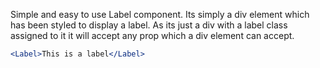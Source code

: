 Simple and easy to use Label component. Its simply a div element which has been styled to display a label. As its just a div with a label class assigned to it it will accept any prop which a div element can accept.

```jsx
<Label>This is a label</Label>
```
